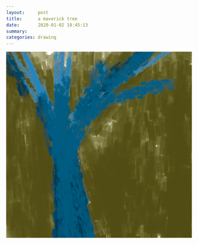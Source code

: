 ```yaml
---
layout:     post
title:      a maverick tree
date:       2020-01-02 19:45:13
summary:    
categories: drawing
---
```

![a maverick tree](/images/diary/a-maverick-tree.png ".")

